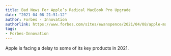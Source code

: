 ```yaml
---
title: Bad News For Apple’s Radical MacBook Pro Upgrade
date: "2021-04-08 21:51:12"
author: Forbes - Innovation
authorlink: https://www.forbes.com/sites/ewanspence/2021/04/08/apple-macbook-pro-ipad-pro-chip-delay-supply-leak/
tags:
- Forbes-Innovation
---
```

Apple is facing a delay to some of its key products in 2021.